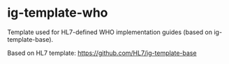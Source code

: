 # ig-template-who
Template used for HL7-defined WHO implementation guides (based on ig-template-base).

Based on HL7 template: https://github.com/HL7/ig-template-base
